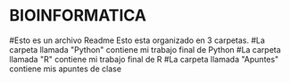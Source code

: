 # BIOINFORMATICA
#Esto es un archivo Readme Esto esta organizado en 3 carpetas.
#La carpeta llamada "Python" contiene mi trabajo final de Python
#La carpeta llamada "R" contiene mi trabajo final de R
#La carpeta llamada "Apuntes" contiene mis apuntes de clase
